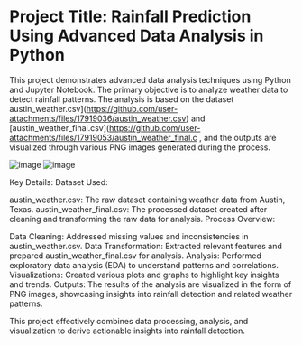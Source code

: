 
# Project Title: Rainfall Prediction Using Advanced Data Analysis in Python

This project demonstrates advanced data analysis techniques using Python and Jupyter Notebook. The primary objective is to analyze weather data to detect rainfall patterns. The analysis is based on the dataset austin_weather.csv](https://github.com/user-attachments/files/17919036/austin_weather.csv) and [austin_weather_final.csv](https://github.com/user-attachments/files/17919053/austin_weather_final.c
 , and the outputs are visualized through various PNG images generated during the process.

![image](https://github.com/user-attachments/assets/063905ee-d3b3-47cc-a5e2-9f22640d2f7c)
![image](https://github.com/user-attachments/assets/bd3d88a4-c7fd-4b49-88ec-ce0a9a1161fe)

Key Details:
Dataset Used:

austin_weather.csv: The raw dataset containing weather data from Austin, Texas.
austin_weather_final.csv: The processed dataset created after cleaning and transforming the raw data for analysis.
Process Overview:

Data Cleaning: Addressed missing values and inconsistencies in austin_weather.csv.
Data Transformation: Extracted relevant features and prepared austin_weather_final.csv for analysis.
Analysis: Performed exploratory data analysis (EDA) to understand patterns and correlations.
Visualizations: Created various plots and graphs to highlight key insights and trends.
Outputs:
The results of the analysis are visualized in the form of PNG images, showcasing insights into rainfall detection and related weather patterns.

This project effectively combines data processing, analysis, and visualization to derive actionable insights into rainfall detection.













